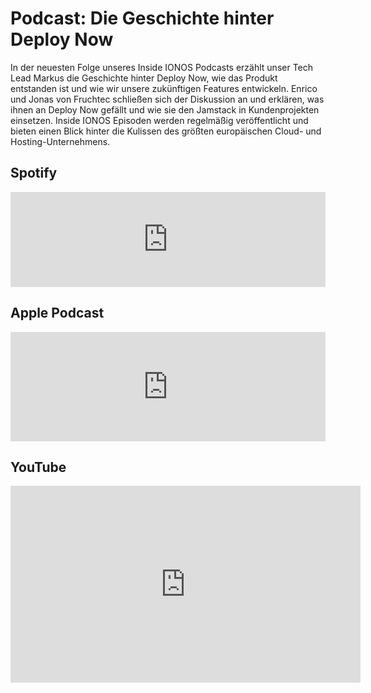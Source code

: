 ﻿---
description: 'In der neuesten Folge unseres Inside IONOS Podcasts erzählt unser Tech Lead Markus die Geschichte hinter Deploy Now, wie das Produkt entstanden ist und wie wir unsere zukünftigen Features entwickeln.'
created: '2021-08-06'
author: 'markus-hunsalz'
tags:
        - podcast
hidden: false

---

# Podcast: Die Geschichte hinter Deploy Now
In der neuesten Folge unseres Inside IONOS Podcasts erzählt unser Tech Lead Markus die Geschichte hinter Deploy Now, wie das Produkt entstanden ist und wie wir unsere zukünftigen Features entwickeln. Enrico und Jonas von Fruchtec schließen sich der Diskussion an und erklären, was ihnen an Deploy Now gefällt und wie sie den Jamstack in Kundenprojekten einsetzen. Inside IONOS Episoden werden regelmäßig veröffentlicht und bieten einen Blick hinter die Kulissen des größten europäischen Cloud- und Hosting-Unternehmens.

## Spotify
<iframe src="https://open.spotify.com/embed/episode/6jc54XhH39PIcxhZbXw35J" width="100%" height="152" frameBorder="0" allowtransparency="true" allow="encrypted-media"></iframe>

## Apple Podcast
<iframe allow="autoplay *; encrypted-media *; fullscreen *" frameborder="0" height="175" style="width:100%;max-width:660px;overflow:hidden;background:transparent;" sandbox="allow-forms allow-popups allow-same-origin allow-scripts allow-storage-access-by-user-activation allow-top-navigation-by-user-activation" src="https://embed.podcasts.apple.com/us/podcast/deploy-now-website-via-github-ver%C3%B6ffentlichen/id1501677939?i=1000531186091"></iframe>

## YouTube
<iframe width="560" height="315" src="https://www.youtube-nocookie.com/embed/bEcYDvsGols" title="YouTube video player" frameborder="0" allow="accelerometer; autoplay; clipboard-write; encrypted-media; gyroscope; picture-in-picture" allowfullscreen></iframe>

